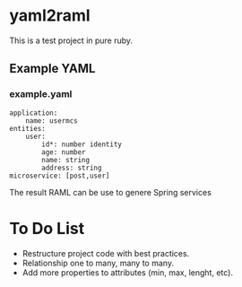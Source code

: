 # yaml2raml
This is a test project in pure ruby. 
##  Example YAML
### example.yaml

    application:
        name: usermcs
    entities:
        user:
            id*: number identity
            age: number
            name: string
            address: string
    microservice: [post,user] 
The result RAML can be use to genere Spring services
# To Do List
-   Restructure project code with best practices.
-   Relationship one to many, many to many.
-   Add more properties to attributes (min, max, lenght, etc).
